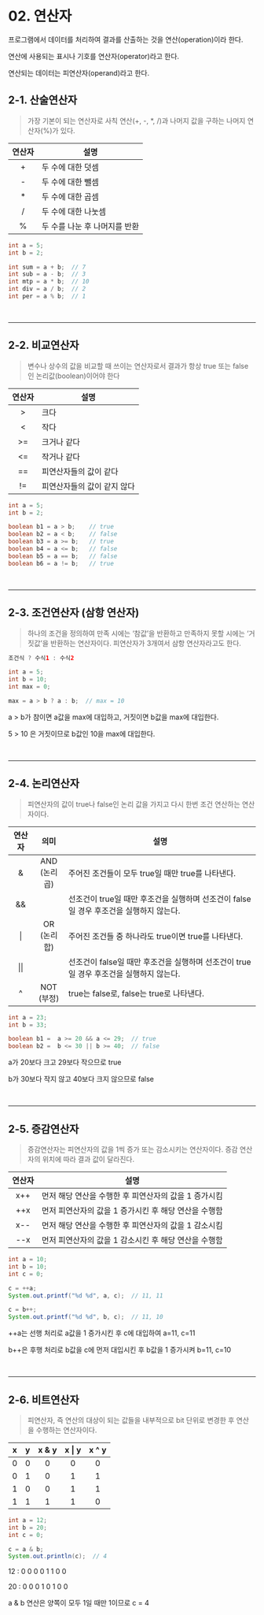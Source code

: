 # 02. 연산자

프로그램에서 데이터를 처리하여 결과를 산출하는 것을 연산(operation)이라 한다.

연산에 사용되는 표시나 기호를 연산자(operator)라고 한다.

연산되는 데이터는 피연산자(operand)라고 한다.


## 2-1. 산술연산자
> 가장 기본이 되는 연산자로 사칙 연산(+, -, *, /)과 나머지 값을 구하는 나머지 연산자(%)가 있다.

|연산자|설명|
|:---:|---|
|+|두 수에 대한 덧셈|
|-|두 수에 대한 뺄셈|
|*|두 수에 대한 곱셈|
|/|두 수에 대한 나눗셈|
|%|두 수를 나눈 후 나머지를 반환|

```java
int a = 5;
int b = 2;

int sum = a + b;  // 7
int sub = a - b;  // 3
int mtp = a * b;  // 10
int div = a / b;  // 2
int per = a % b;  // 1
```

</br>

---

## 2-2. 비교연산자
> 변수나 상수의 값을 비교할 때 쓰이는 연산자로서 결과가 항상 true 또는 false인 논리값(boolean)이어야 한다

|연산자|설명|
|:---:|---|
|>|크다|
|<|작다|
|>=|크거나 같다|
|<=|작거나 같다|
|==|피연산자들의 값이 같다|
|!=|피연산자들의 값이 같지 않다|

```java
int a = 5;
int b = 2;

boolean b1 = a > b;    // true
boolean b2 = a < b;    // false
boolean b3 = a >= b;   // true
boolean b4 = a <= b;   // false
boolean b5 = a == b;   // false
boolean b6 = a != b;   // true
```

</br>

---

## 2-3. 조건연산자 (삼항 연산자)
> 하나의 조건을 정의하여 만족 시에는 ‘참값’을 반환하고 만족하지 못할 시에는 ‘거짓값’을 반환하는 연산자이다. 피연산자가 3개여서 삼항 연산자라고도 한다.
```java
조건식 ? 수식1 : 수식2
```
```java
int a = 5;
int b = 10;
int max = 0;

max = a > b ? a : b;  // max = 10
```
a > b가 참이면 a값을 max에 대입하고, 거짓이면 b값을 max에 대입한다.

5 > 10 은 거짓이므로 b값인 10을 max에 대입한다.

</br>

---

## 2-4. 논리연산자
> 피연산자의 값이 true나 false인 논리 값을 가지고 다시 한번 조건 연산하는 연산자이다.

|연산자|의미|설명|
|:---:|:---:|--|
|&|AND<br>(논리곱)|주어진 조건들이 모두 true일 때만 true를 나타낸다.|
|&&|  |선조건이 true일 때만 후조건을 실행하며 선조건이 false일 경우 후조건을 실행하지 않는다.|
|&#124;|OR<br>(논리합)|주어진 조건들 중 하나라도 true이면 true를 나타낸다.|
|&#124;&#124;|  |선조건이 false일 때만 후조건을 실행하며 선조건이 true일 경우 후조건을 실행하지 않는다.|
|^|NOT<br>(부정)|true는 false로, false는 true로 나타낸다.|

```java
int a = 23;
int b = 33;

boolean b1 =  a >= 20 && a <= 29;  // true
boolean b2 =  b <= 30 || b >= 40;  // false
```
a가 20보다 크고 29보다 작으므로 true

b가 30보다 작지 않고 40보다 크지 않으므로 false

</br>

---

## 2-5. 증감연산자
> 증감연산자는 피연산자의 값을 1씩 증가 또는 감소시키는 연산자이다. 증감 연산자의 위치에 따라 결과 값이 달라진다.

|연산자|설명|
|:---:|---|
|x++|먼저 해당 연산을 수행한 후 피연산자의 값을 1 증가시킴|
|++x|먼저 피연산자의 값을 1 증가시킨 후 해당 연산을 수행함|
|x--|먼저 해당 연산을 수행한 후 피연산자의 값을 1 감소시킴|
|--x|먼저 피연산자의 값을 1 감소시킨 후 해당 연산을 수행함|

```java
int a = 10;
int b = 10;
int c = 0;

c = ++a;
System.out.printf("%d %d", a, c);  // 11, 11

c = b++;
System.out.printf("%d %d", b, c);  // 11, 10
```
++a는 선행 처리로 a값을 1 증가시킨 후 c에 대입하여 a=11, c=11

b++은 후행 처리로 b값을 c에 먼저 대입시킨 후 b값을 1 증가시켜 b=11, c=10

</br>

---

## 2-6. 비트연산자
> 피연산자, 즉 연산의 대상이 되는 값들을 내부적으로 bit 단위로 변경한 후 연산을 수행하는 연산자이다.

|x|y|x & y|x &#124; y|x ^ y|
|:---:|:---:|:---:|:---:|:---:|
|0|0|0|0|0|
|0|1|0|1|1|
|1|0|0|1|1|
|1|1|1|1|0|

```java
int a = 12;
int b = 20;
int c = 0;

c = a & b;
System.out.println(c);  // 4
```
    
12 : 0   0   0   0   1   1   0   0

20 : 0   0   0   1   0   1   0   0

a & b 연산은 양쪽이 모두 1일 때만 1이므로 c = 4
